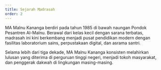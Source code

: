 ```yaml
---
title: Sejarah Madrasah
order: 2
---
```


MA Malnu Kananga berdiri pada tahun 1985 di bawah naungan Pondok Pesantren Al-Malnu. Berawal dari kelas kecil dengan
sarana terbatas, madrasah ini kini berkembang menjadi pusat pendidikan modern dengan fasilitas laboratorium sains,
perpustakaan digital, dan asrama santri.

Selama lebih dari tiga dekade, MA Malnu Kananga konsisten melahirkan lulusan yang diterima di perguruan tinggi negeri,
menjadi tokoh masyarakat, dan penggerak dakwah di lingkungan masing-masing.
